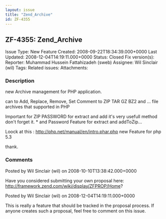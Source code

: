 ```yaml
---
layout: issue
title: "Zend_Archive"
id: ZF-4355
---
```


ZF-4355: Zend\_Archive
----------------------

 Issue Type: New Feature Created: 2008-09-22T18:34:39.000+0000 Last Updated: 2008-12-04T14:19:11.000+0000 Status: Closed Fix version(s): 
 Reporter:  Muhammad Hussein Fattahizadeh (sweb)  Assignee:  Wil Sinclair (wil)  Tags: 
 Related issues: 
 Attachments: 
### Description

new Archive management for PHP application.

can to Add, Replace, Remove, Set Comment to ZIP TAR GZ BZ2 and ... file archives that supported in PHP

Important for ZIP PASSWORD for extract and add it's very usefull method don't forget it. \* and Password Feature for extract and addToZip...

Loock at this : <http://php.net/manual/en/intro.phar.php> new Feature for php 5.3

thank.

 

 

### Comments

Posted by Wil Sinclair (wil) on 2008-10-10T13:38:42.000+0000

Have you considered submitting your own proposal here: <http://framework.zend.com/wiki/display/ZFPROP/Home>?

 

 

Posted by Wil Sinclair (wil) on 2008-12-04T14:19:11.000+0000

This is really a feature that should be tracked in the proposal process. If anyone creates such a proposal, feel free to comment on this issue.

 

 